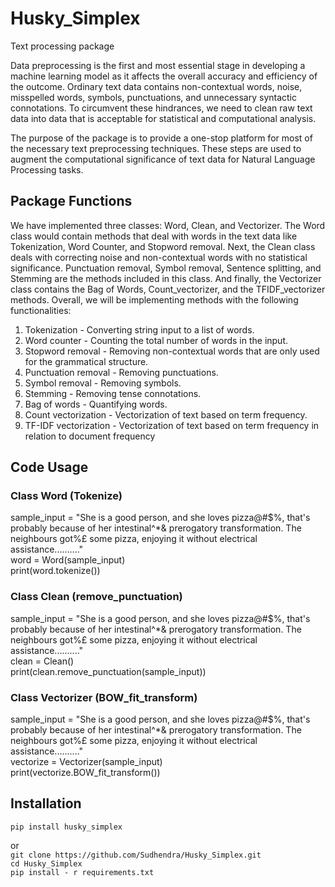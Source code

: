 # Husky_Simplex
Text processing package

Data preprocessing is the first and most essential stage in developing a machine learning
model as it affects the overall accuracy and efficiency of the outcome. Ordinary text data
contains non-contextual words, noise, misspelled words, symbols, punctuations, and
unnecessary syntactic connotations. To circumvent these hindrances, we need to clean
raw text data into data that is acceptable for statistical and computational analysis.

The purpose of the package is to provide a one-stop platform for most of the necessary
text preprocessing techniques. These steps are used to augment the computational
significance of text data for Natural Language Processing tasks.

## Package Functions
We have implemented three classes: Word, Clean, and Vectorizer. The Word class would contain methods that deal with words in the text data like Tokenization, Word Counter, and Stopword removal. Next, the Clean class deals with correcting noise and non-contextual words with no statistical significance. Punctuation removal, Symbol removal, Sentence splitting, and Stemming are the methods included in this class. And finally, the Vectorizer class contains the Bag of Words, Count_vectorizer, and the TFIDF_vectorizer methods. Overall, we will be implementing methods with the following functionalities:
1. Tokenization - Converting string input to a list of words.
2. Word counter - Counting the total number of words in the input.
3. Stopword removal - Removing non-contextual words that are only used for the
grammatical structure.
4. Punctuation removal - Removing punctuations.
5. Symbol removal - Removing symbols.
6. Stemming - Removing tense connotations.
7. Bag of words - Quantifying words.
8. Count vectorization - Vectorization of text based on term frequency.
9. TF-IDF vectorization - Vectorization of text based on term frequency in relation to
document frequency

## Code Usage

### Class Word (Tokenize)
sample_input = "She is a good person, and she loves pizza@#$%, that's probably because of her intestinal^*& prerogatory transformation. The neighbours got%£ some pizza, enjoying it without electrical assistance.........."<br />
word  = Word(sample_input)<br />
print(word.tokenize())

### Class Clean (remove_punctuation)
sample_input = "She is a good person, and she loves pizza@#$%, that's probably because of her intestinal^*& prerogatory transformation. The neighbours got%£ some pizza, enjoying it without electrical assistance.........."<br />
clean  = Clean()<br />
print(clean.remove_punctuation(sample_input))

### Class Vectorizer (BOW_fit_transform)
sample_input = "She is a good person, and she loves pizza@#$%, that's probably because of her intestinal^*& prerogatory transformation. The neighbours got%£ some pizza, enjoying it without electrical assistance.........."<br />
vectorize  = Vectorizer(sample_input)<br />
print(vectorize.BOW_fit_transform())

## Installation
``` pip install husky_simplex ```

or <br />
``` git clone https://github.com/Sudhendra/Husky_Simplex.git ```<br />
``` cd Husky_Simplex ```<br />
``` pip install - r requirements.txt ```
